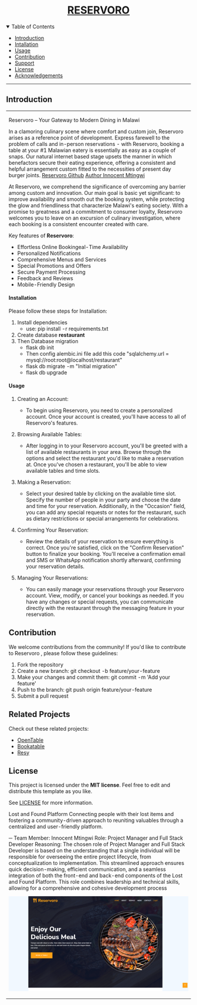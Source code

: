 <h1 align="center">
  <a href="http://reservoro.tensaiverse.tech:5000">RESERVORO</a>
</h1>


<details open="open">
<summary>Table of Contents</summary>

- [Introduction](#Introduction)
- [Intallation](#Installation)
- [Usage](#rUsage)
- [Contribution](#contribution)
- [Support](#support)
- [License](#license)
- [Acknowledgements](#acknowledgements)

</details>

---

## Introduction

<table>
<tr>
<td>

Reservoro – Your Gateway to Modern Dining in Malawi

In a clamoring culinary scene where comfort and custom join, Reservoro arises as a reference point of development. Express farewell to the problem of calls and in-person reservations - with Reservoro, booking a table at your #1 Malawian eatery is essentially as easy as a couple of snaps. Our natural internet based stage upsets the manner in which benefactors secure their eating experience, offering a consistent and helpful arrangement custom fitted to the necessities of present day burger joints. <a href="https://github.com/Tensai99/Reservoro">Reservoro Github</a> <a href="https://www.linkedin.com/in/innocent-mtingwi">Author Innocent Mtingwi</a>

At Reservoro, we comprehend the significance of overcoming any barrier among custom and innovation. Our main goal is basic yet significant: to improve availability and smooth out the booking system, while protecting the glow and friendliness that characterize Malawi's eating society. With a promise to greatness and a commitment to consumer loyalty, Reservoro welcomes you to leave on an excursion of culinary investigation, where each booking is a consistent encounter created with care.

Key features of **Reservoro**:

- Effortless Online Bookingeal-Time Availability
- Personalized Notifications
- Comprehensive Menus and Services
- Special Promotions and Offers
- Secure Payment Processing
- Feedback and Reviews
- Mobile-Friendly Design

#### Installation

Please follow these steps for Installation:

1. Install dependencies
    *   use: pip install -r requirements.txt
2. Create database **restaurant**
3. Then Database migration
    *   flask db init
    *   Then config alembic.ini file add this code "sqlalchemy.url = mysql://root:root@localhost/restaurant" 
    *   flask db migrate -m "Initial migration"
    *   flask db upgrade

#### Usage

1. Creating an Account:

    *   To begin using Reservoro, you need to create a personalized account. Once your account is created, you'll have access to all of Reservoro's features.

2. Browsing Available Tables:

    *   After logging in to your Reservoro account, you'll be greeted with a list of available restaurants in your area. Browse through the options and select the restaurant you'd like to make a reservation at. Once you've chosen a restaurant, you'll be able to view available tables and time slots.

3. Making a Reservation:

    *   Select your desired table by clicking on the available time slot. Specify the number of people in your party and choose the date and time for your reservation. Additionally, in the "Occasion" field, you can add any special requests or notes for the restaurant, such as dietary restrictions or special arrangements for celebrations.

4. Confirming Your Reservation:

    *   Review the details of your reservation to ensure everything is correct. Once you're satisfied, click on the "Confirm Reservation" button to finalize your booking. You'll receive a confirmation email and SMS or WhatsApp notification shortly afterward, confirming your reservation details.

5. Managing Your Reservations:

    *   You can easily manage your reservations through your Reservoro account. View, modify, or cancel your bookings as needed. If you have any changes or special requests, you can communicate directly with the restaurant through the messaging feature in your reservation.

## Contribution

We welcome contributions from the community! If you'd like to contribute to Reservoro , please follow these guidelines:

1. Fork the repository
2. Create a new branch: git checkout -b feature/your-feature
3. Make your changes and commit them: git commit -m 'Add your feature'
3. Push to the branch: git push origin feature/your-feature
4. Submit a pull request

## Related Projects

Check out these related projects:

- [OpenTable](https://www.opentable.com/)
- [Bookatable](https://www.bookatable.com/)
- [Resy](https://resy.com/)

## License

This project is licensed under the **MIT license**. Feel free to edit and distribute this template as you like.

See [LICENSE](LICENSE) for more information.

Lost and Found Platform
Connecting people with their lost items and fostering a community-driven approach to reuniting valuables through a centralized and user-friendly platform.

─
<TEAM>
Team Member: Innocent Mtingwi
Role: Project Manager and Full Stack Developer
Reasoning:
The chosen role of Project Manager and Full Stack Developer is based on the understanding that a single individual will be responsible for overseeing the entire project lifecycle, from conceptualization to implementation. This streamlined approach ensures quick decision-making, efficient communication, and a seamless integration of both the front-end and back-end components of the Lost and Found Platform. This role combines leadership and technical skills, allowing for a comprehensive and cohesive development process

![Reservoro Screenshot](app/static/img/reservoro.png)